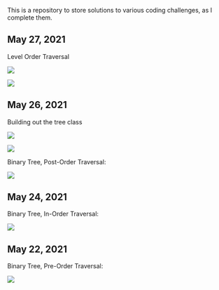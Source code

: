 ﻿This is a repository to store solutions to various coding challenges, as I complete them. 

## May 27, 2021

<p>Level Order Traversal</p>
<p><img src="https://raw.githubusercontent.com/sbogucki12/AlgosAndDataStructures/main/readmeImages/levelOrderTraversal.jpg" /></p>
<p><img src="https://raw.githubusercontent.com/sbogucki12/AlgosAndDataStructures/main/readmeImages/levelOrderTraversal1.jpg" /></p>


## May 26, 2021

<p>Building out the tree class</p>
<p><img src="https://raw.githubusercontent.com/sbogucki12/AlgosAndDataStructures/main/readmeImages/tree0.jpg" /></p>
<p><img src="https://raw.githubusercontent.com/sbogucki12/AlgosAndDataStructures/main/readmeImages/tree1.jpg" /></p>

<p>Binary Tree, Post-Order Traversal:</p>

<p><img src="https://raw.githubusercontent.com/sbogucki12/AlgosAndDataStructures/main/readmeImages/postOrder.jpg" /></p>


## May 24, 2021

<p>Binary Tree, In-Order Traversal:</p>

<p><img src="https://raw.githubusercontent.com/sbogucki12/AlgosAndDataStructures/main/readmeImages/binaryDebug.jpg" /></p>


## May 22, 2021

<p>Binary Tree, Pre-Order Traversal:</p>

<p><img src="https://raw.githubusercontent.com/sbogucki12/AlgosAndDataStructures/main/readmeImages/treePreOrder.jpg" /></p>






